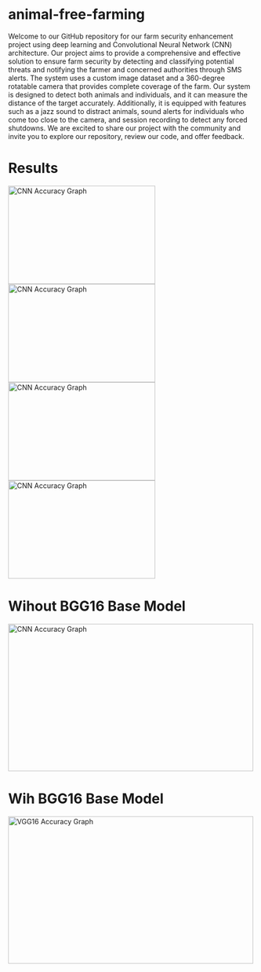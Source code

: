 # animal-free-farming

Welcome to our GitHub repository for our farm security enhancement project using deep learning and Convolutional Neural Network (CNN) architecture. Our project aims to provide a comprehensive and effective solution to ensure farm security by detecting and classifying potential threats and notifying the farmer and concerned authorities through SMS alerts. The system uses a custom image dataset and a 360-degree rotatable camera that provides complete coverage of the farm. Our system is designed to detect both animals and individuals, and it can measure the distance of the target accurately. Additionally, it is equipped with features such as a jazz sound to distract animals, sound alerts for individuals who come too close to the camera, and session recording to detect any forced shutdowns. We are excited to share our project with the community and invite you to explore our repository, review our code, and offer feedback.


# Results
<img src="https://github.com/Ibrahim99575/animal-free-farming/blob/main/Picture1.png" alt="CNN Accuracy Graph" width="300" height="200" style={float:left}>
<img src="https://github.com/Ibrahim99575/animal-free-farming/blob/main/Picture2.png" alt="CNN Accuracy Graph" width="300" height="200" style={float:left;clear:right}>
<img src="https://github.com/Ibrahim99575/animal-free-farming/blob/main/Picture3.png" alt="CNN Accuracy Graph" width="300" height="200" style={float:left}>
<img src="https://github.com/Ibrahim99575/animal-free-farming/blob/main/Picture4.png" alt="CNN Accuracy Graph" width="300" height="200" style={float:left, clear:right}>


# Wihout BGG16 Base Model
<img src="https://github.com/Ibrahim99575/animal-free-farming/blob/main/CNN Accuracy.png" alt="CNN Accuracy Graph" width="500" height="300">

# Wih BGG16 Base Model
<img src="https://github.com/Ibrahim99575/animal-free-farming/blob/main/VGG16 Accuracy.png" alt="VGG16 Accuracy Graph" width="500" height="300">

